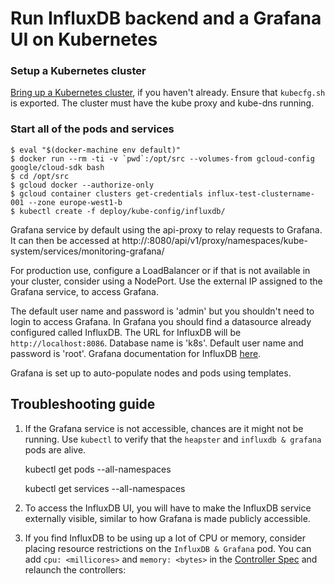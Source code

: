 # Run InfluxDB backend and a Grafana UI on Kubernetes

### Setup a Kubernetes cluster
[Bring up a Kubernetes cluster](https://github.com/kubernetes/kubernetes), if you haven't already. Ensure that `kubecfg.sh` is exported.
The cluster must have the kube proxy and kube-dns running.

### Start all of the pods and services
```shell
$ eval "$(docker-machine env default)"
$ docker run --rm -ti -v `pwd`:/opt/src --volumes-from gcloud-config google/cloud-sdk bash
$ cd /opt/src
$ gcloud docker --authorize-only
$ gcloud container clusters get-credentials influx-test-clustername-001 --zone europe-west1-b
$ kubectl create -f deploy/kube-config/influxdb/
```

Grafana service by default using the api-proxy to relay requests to Grafana. It can then be accessed at http://<KUBE-API-IP>:8080/api/v1/proxy/namespaces/kube-system/services/monitoring-grafana/


For production use, configure a LoadBalancer or if that is not available in your cluster, consider using a NodePort. Use the external IP assigned to the Grafana service, to access Grafana.

The default user name and password is 'admin' but you shouldn't need to login to access Grafana. In Grafana you should find a datasource already configured called InfluxDB. The URL for InfluxDB will be `http://localhost:8086`. Database name is 'k8s'. Default user name and password is 'root'. 
Grafana documentation for InfluxDB [here](http://docs.grafana.org/datasources/influxdb/).

Grafana is set up to auto-populate nodes and pods using templates.

## Troubleshooting guide
1. If the Grafana service is not accessible, chances are it might not be running. Use `kubectl` to verify that the `heapster` and `influxdb & grafana` pods are alive.

	kubectl get pods --all-namespaces

	kubectl get services --all-namespaces

2. To access the InfluxDB UI, you will have to make the InfluxDB service externally visible, similar to how Grafana is made publicly accessible.

3. If you find InfluxDB to be using up a lot of CPU or memory, consider placing resource restrictions on the `InfluxDB & Grafana` pod. You can add `cpu: <millicores>` and `memory: <bytes>` in the [Controller Spec](../deploy/kube-config/influxdb/influxdb-grafana-controller.yaml) and relaunch the controllers:
